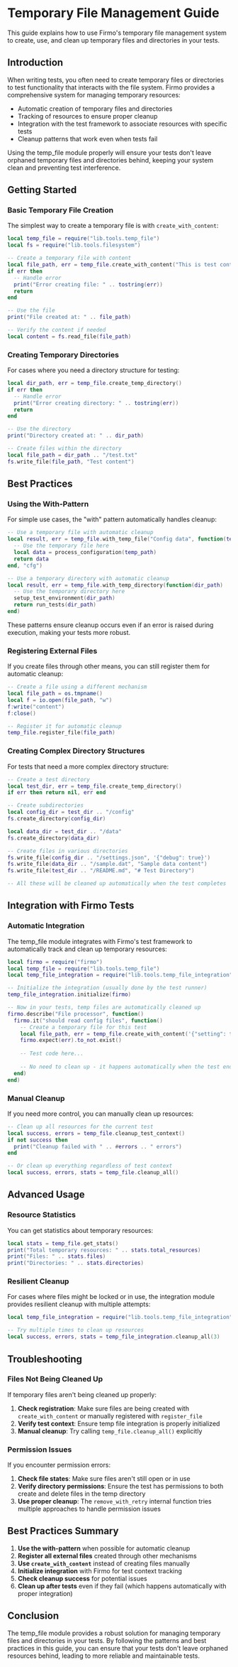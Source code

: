 # Temporary File Management Guide

This guide explains how to use Firmo's temporary file management system to create, use, and clean up temporary files and directories in your tests.

## Introduction

When writing tests, you often need to create temporary files or directories to test functionality that interacts with the file system. Firmo provides a comprehensive system for managing temporary resources:

- Automatic creation of temporary files and directories
- Tracking of resources to ensure proper cleanup
- Integration with the test framework to associate resources with specific tests
- Cleanup patterns that work even when tests fail

Using the temp_file module properly will ensure your tests don't leave orphaned temporary files and directories behind, keeping your system clean and preventing test interference.

## Getting Started

### Basic Temporary File Creation

The simplest way to create a temporary file is with `create_with_content`:

```lua
local temp_file = require("lib.tools.temp_file")
local fs = require("lib.tools.filesystem")

-- Create a temporary file with content
local file_path, err = temp_file.create_with_content("This is test content", "txt")
if err then
  -- Handle error
  print("Error creating file: " .. tostring(err))
  return
end

-- Use the file
print("File created at: " .. file_path)

-- Verify the content if needed
local content = fs.read_file(file_path)
```

### Creating Temporary Directories

For cases where you need a directory structure for testing:

```lua
local dir_path, err = temp_file.create_temp_directory()
if err then
  -- Handle error
  print("Error creating directory: " .. tostring(err))
  return
end

-- Use the directory
print("Directory created at: " .. dir_path)

-- Create files within the directory
local file_path = dir_path .. "/test.txt"
fs.write_file(file_path, "Test content")
```

## Best Practices

### Using the With-Pattern

For simple use cases, the "with" pattern automatically handles cleanup:

```lua
-- Use a temporary file with automatic cleanup
local result, err = temp_file.with_temp_file("Config data", function(temp_path)
  -- Use the temporary file here
  local data = process_configuration(temp_path)
  return data
end, "cfg")

-- Use a temporary directory with automatic cleanup
local result, err = temp_file.with_temp_directory(function(dir_path)
  -- Use the temporary directory here
  setup_test_environment(dir_path)
  return run_tests(dir_path)
end)
```

These patterns ensure cleanup occurs even if an error is raised during execution, making your tests more robust.

### Registering External Files

If you create files through other means, you can still register them for automatic cleanup:

```lua
-- Create a file using a different mechanism
local file_path = os.tmpname()
local f = io.open(file_path, "w")
f:write("content")
f:close()

-- Register it for automatic cleanup
temp_file.register_file(file_path)
```

### Creating Complex Directory Structures

For tests that need a more complex directory structure:

```lua
-- Create a test directory
local test_dir, err = temp_file.create_temp_directory()
if err then return nil, err end

-- Create subdirectories
local config_dir = test_dir .. "/config"
fs.create_directory(config_dir)

local data_dir = test_dir .. "/data"
fs.create_directory(data_dir)

-- Create files in various directories
fs.write_file(config_dir .. "/settings.json", '{"debug": true}')
fs.write_file(data_dir .. "/sample.dat", "Sample data content")
fs.write_file(test_dir .. "/README.md", "# Test Directory")

-- All these will be cleaned up automatically when the test completes
```

## Integration with Firmo Tests

### Automatic Integration

The temp_file module integrates with Firmo's test framework to automatically track and clean up temporary resources:

```lua
local firmo = require("firmo")
local temp_file = require("lib.tools.temp_file")
local temp_file_integration = require("lib.tools.temp_file_integration")

-- Initialize the integration (usually done by the test runner)
temp_file_integration.initialize(firmo)

-- Now in your tests, temp files are automatically cleaned up
firmo.describe("File processor", function()
  firmo.it("should read config files", function()
    -- Create a temporary file for this test
    local file_path, err = temp_file.create_with_content('{"setting": true}', "json")
    firmo.expect(err).to_not.exist()
    
    -- Test code here...
    
    -- No need to clean up - it happens automatically when the test ends
  end)
end)
```

### Manual Cleanup

If you need more control, you can manually clean up resources:

```lua
-- Clean up all resources for the current test
local success, errors = temp_file.cleanup_test_context()
if not success then
  print("Cleanup failed with " .. #errors .. " errors")
end

-- Or clean up everything regardless of test context
local success, errors, stats = temp_file.cleanup_all()
```

## Advanced Usage

### Resource Statistics

You can get statistics about temporary resources:

```lua
local stats = temp_file.get_stats()
print("Total temporary resources: " .. stats.total_resources)
print("Files: " .. stats.files)
print("Directories: " .. stats.directories)
```

### Resilient Cleanup

For cases where files might be locked or in use, the integration module provides resilient cleanup with multiple attempts:

```lua
local temp_file_integration = require("lib.tools.temp_file_integration")

-- Try multiple times to clean up resources
local success, errors, stats = temp_file_integration.cleanup_all(3)
```

## Troubleshooting

### Files Not Being Cleaned Up

If temporary files aren't being cleaned up properly:

1. **Check registration**: Make sure files are being created with `create_with_content` or manually registered with `register_file`
2. **Verify test context**: Ensure temp file integration is properly initialized
3. **Manual cleanup**: Try calling `temp_file.cleanup_all()` explicitly

### Permission Issues

If you encounter permission errors:

1. **Check file states**: Make sure files aren't still open or in use
2. **Verify directory permissions**: Ensure the test has permissions to both create and delete files in the temp directory
3. **Use proper cleanup**: The `remove_with_retry` internal function tries multiple approaches to handle permission issues

## Best Practices Summary

1. **Use the with-pattern** when possible for automatic cleanup
2. **Register all external files** created through other mechanisms
3. **Use `create_with_content`** instead of creating files manually
4. **Initialize integration** with Firmo for test context tracking
5. **Check cleanup success** for potential issues
6. **Clean up after tests** even if they fail (which happens automatically with proper integration)

## Conclusion

The temp_file module provides a robust solution for managing temporary files and directories in your tests. By following the patterns and best practices in this guide, you can ensure that your tests don't leave orphaned resources behind, leading to more reliable and maintainable tests.